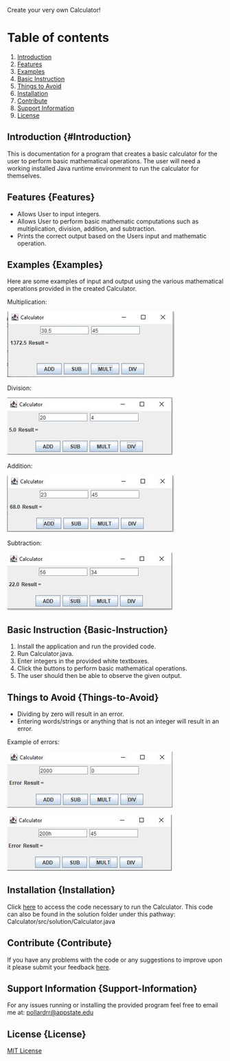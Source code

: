 Create your very own Calculator!

# Table of contents

1. [Introduction](#Introduction)
2. [Features](#Features)
3. [Examples](#Examples)
4. [Basic Instruction](#Basic-Instruction)
5. [Things to Avoid](#Things-to-Avoid)
6. [Installation](#Installation)
7. [Contribute](#Contribute)
8. [Support Information](#Support-Information)
9. [License](#License)

## Introduction {#Introduction}

This is documentation for a program that creates a basic calculator for the user to perform basic mathematical operations. The user will need a working installed Java runtime environment to run the calculator for themselves. 

## Features {Features}

* Allows User to input integers.
* Allows User to perform basic mathematic computations such as multiplication, division, addition, and subtraction.
* Prints the correct output based on the Users input and mathematic operation. 

## Examples {Examples}

Here are some examples of input and output using the various mathematical operations provided in the created Calculator.

Multiplication:

![alt text](Calculator.JPG)

Division:

![alt text](division.JPG)

Addition:

![alt text](Addition.JPG)

Subtraction:

![alt text](Subtraction.JPG)

## Basic Instruction {Basic-Instruction}

1. Install the application and run the provided code.
2. Run Calculator.java.
3. Enter integers in the provided white textboxes.
4. Click the buttons to perform basic mathematical operations. 
5. The user should then be able to observe the given output.

## Things to Avoid {Things-to-Avoid}

* Dividing by zero will result in an error.
* Entering words/strings or anything that is not an integer will result in an error. 

Example of errors:

![alt text](divv.png)

![alt text](string.JPG)



## Installation {Installation}

Click [here](https://github.com/ReecePollard55/Calculator/blob/gh-pages/src/solution/Calculator.java) to access the code necessary to run the Calculator.
This code can also be found in the solution folder under this pathway: Calculator/src/solution/Calculator.java

## Contribute {Contribute}

If you have any problems with the code or any suggestions to improve upon it please submit your feedback [here](https://github.com/ReecePollard55/Calculator/issues).

## Support Information {Support-Information}

For any issues running or installing the provided program feel free to email me at: pollardrr@appstate.edu

## License {License}
[MIT License](https://github.com/ReecePollard55/Calculator/blob/gh-pages/MIT%20License)





